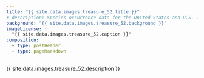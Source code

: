 ```yaml
---
title: "{{ site.data.images.treasure_52.title }}"
# description: Species occurrence data for the United States and U.S. Territories.
background: "{{ site.data.images.treasure_52.background }}"
imageLicense: |
  "{{ site.data.images.treasure_52.caption }}"
composition:
  - type: postHeader
  - type: pageMarkdown
---
```


{{ site.data.images.treasure_52.description }}